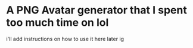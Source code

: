 # A PNG Avatar generator that I spent too much time on lol

i'll add instructions on how to use it here later ig
